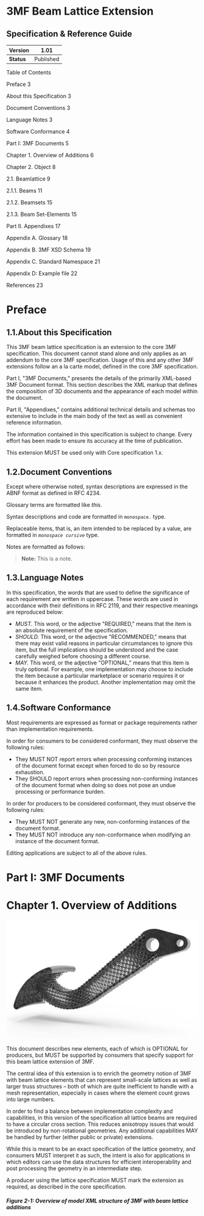 #
# 3MF Beam Lattice Extension

## Specification &amp; Reference Guide











| **Version** | 1.01 |
| --- | --- |
| **Status** | Published |

Table of Contents

Preface        3

About this Specification        3

Document Conventions        3

Language Notes        3

Software Conformance        4

Part I: 3MF Documents        5

Chapter 1. Overview of Additions        6

Chapter 2. Object        8

2.1.        Beamlattice        9

2.1.1.        Beams        11

2.1.2.        Beamsets        15

2.1.3.        Beam Set-Elements        15

Part II. Appendixes        17

Appendix A. Glossary        18

Appendix B. 3MF XSD Schema        19

Appendix C. Standard Namespace        21

Appendix D: Example file        22

References        23



# Preface

## 1.1.About this Specification

This 3MF beam lattice specification is an extension to the core 3MF specification. This document cannot stand alone and only applies as an addendum to the core 3MF specification. Usage of this and any other 3MF extensions follow an a la carte model, defined in the core 3MF specification.

Part I, &quot;3MF Documents,&quot; presents the details of the primarily XML-based 3MF Document format. This section describes the XML markup that defines the composition of 3D documents and the appearance of each model within the document.

Part II, &quot;Appendixes,&quot; contains additional technical details and schemas too extensive to include in the main body of the text as well as convenient reference information.

The information contained in this specification is subject to change. Every effort has been made to ensure its accuracy at the time of publication.

This extension MUST be used only with Core specification 1.x.

## 1.2.Document Conventions

Except where otherwise noted, syntax descriptions are expressed in the ABNF format as defined in RFC 4234.

Glossary terms are formatted like _this_.

Syntax descriptions and code are formatted in `monospace.` type.

Replaceable items, that is, an item intended to be replaced by a value, are formatted in _`monospace cursive`_ type.

Notes are formatted as follows:

>**Note:** This is a note.

## 1.3.Language Notes

In this specification, the words that are used to define the significance of each requirement are written in uppercase. These words are used in accordance with their definitions in RFC 2119, and their respective meanings are reproduced below:

- _MUST._ This word, or the adjective &quot;REQUIRED,&quot; means that the item is an absolute requirement of the specification.
- _SHOULD._ This word, or the adjective &quot;RECOMMENDED,&quot; means that there may exist valid reasons in particular circumstances to ignore this item, but the full implications should be understood and the case carefully weighed before choosing a different course.
- _MAY._ This word, or the adjective &quot;OPTIONAL,&quot; means that this item is truly optional. For example, one implementation may choose to include the item because a particular marketplace or scenario requires it or because it enhances the product. Another implementation may omit the same item.

## 1.4.Software Conformance

Most requirements are expressed as format or package requirements rather than implementation requirements.

In order for consumers to be considered conformant, they must observe the following rules:

- They MUST NOT report errors when processing conforming instances of the document format except when forced to do so by resource exhaustion.
- They SHOULD report errors when processing non-conforming instances of the document format when doing so does not pose an undue processing or performance burden.

In order for producers to be considered conformant, they must observe the following rules:

- They MUST NOT generate any new, non-conforming instances of the document format.
- They MUST NOT introduce any non-conformance when modifying an instance of the document format.

Editing applications are subject to all of the above rules.



# Part I: 3MF Documents

# Chapter 1. Overview of Additions

 ![Lattice image](beamlattice_image1.png)

This document describes new elements, each of which is OPTIONAL for producers, but MUST be supported by consumers that specify support for this beam lattice extension of 3MF.

The central idea of this extension is to enrich the geometry notion of 3MF with beam lattice elements that can represent small-scale lattices as well as larger truss structures – both of which are quite inefficient to handle with a mesh representation, especially in cases where the element count grows into large numbers.

In order to find a balance between implementation complexity and capabilities, in this version of the specification all lattice beams are required to have a circular cross section. This reduces anisotropy issues that would be introduced by non-rotational geometries. Any additional capabilities MAY be handled by further (either public or private) extensions.

While this is meant to be an exact specification of the lattice geometry, and consumers MUST interpret it as such, the intent is also for applications in which editors can use the data structures for efficient interoperability and post processing the geometry in an intermediate step.

A producer using the lattice specification MUST mark the extension as required, as described in the core specification.

##### Figure 2-1: Overview of model XML structure of 3MF with beam lattice additions
